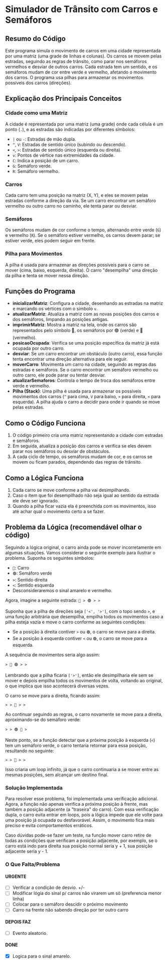 # Simulador de Trânsito com Carros e Semáforos

## Resumo do Código

Este programa simula o movimento de carros em uma cidade representada por uma matriz (uma grade de linhas e colunas). Os carros se movem pelas estradas, seguindo as regras de trânsito, como parar nos semáforos vermelhos e desviar de outros carros. Cada estrada tem um sentido, e os semáforos mudam de cor entre verde e vermelho, afetando o movimento dos carros. O programa usa pilhas para armazenar os movimentos possíveis dos carros (direções).

## Explicação dos Principais Conceitos

### Cidade como uma Matriz
A cidade é representada por uma matriz (uma grade) onde cada célula é um ponto (`.`), e as estradas são indicadas por diferentes símbolos:

- `|` ou `-`: Estradas de mão dupla.
- `^`, `V`: Estradas de sentido único (subindo ou descendo).
- `<`, `>`: Estradas de sentido único (esquerda ou direita).
- `v`: Pontos de vértice nas extremidades da cidade.
- `C`: Indica a posição de um carro.
- `G`: Semáforo verde.
- `R`: Semáforo vermelho.

### Carros
Cada carro tem uma posição na matriz (X, Y), e eles se movem pelas estradas conforme a direção da via. Se um carro encontrar um semáforo vermelho ou outro carro no caminho, ele tenta parar ou desviar.

### Semáforos
Os semáforos mudam de cor conforme o tempo, alternando entre verde (`G`) e vermelho (`R`). Se o semáforo estiver vermelho, os carros devem parar; se estiver verde, eles podem seguir em frente.

### Pilha para Movimentos
A pilha é usada para armazenar as direções possíveis para o carro se mover (cima, baixo, esquerda, direita). O carro "desempilha" uma direção da pilha e tenta se mover nessa direção.

## Funções do Programa

- **inicializarMatriz**: Configura a cidade, desenhando as estradas na matriz e marcando os vértices com o símbolo `v`.
- **atualizarMatriz**: Atualiza a matriz com as novas posições dos carros e dos semáforos, limpando as posições antigas.
- **imprimirMatriz**: Mostra a matriz na tela, onde os carros são representados pelo símbolo 🚗, os semáforos por 🟢 (verde) e 🔴 (vermelho).
- **posicaoOcupada**: Verifica se uma posição específica da matriz já está ocupada por outro carro.
- **desviar**: Se um carro encontrar um obstáculo (outro carro), essa função tenta encontrar uma direção alternativa para ele seguir.
- **moverCarro**: Movimenta um carro na cidade, seguindo as regras das estradas e semáforos. Se o carro encontrar um semáforo vermelho ou outro carro, ele pode parar ou tentar desviar.
- **atualizarSemaforos**: Controla o tempo de troca dos semáforos entre verde e vermelho.
- **Pilha (Stack)**: Uma pilha é usada para armazenar os possíveis movimentos dos carros (`^` para cima, `V` para baixo, `>` para direita, `<` para esquerda). A pilha ajuda o carro a decidir para onde ir quando se move pelas estradas.

## Como o Código Funciona

1. O código primeiro cria uma matriz representando a cidade com estradas e semáforos.
2. Em seguida, atualiza a posição dos carros e verifica se eles devem parar nos semáforos ou desviar de obstáculos.
3. A cada ciclo de tempo, os semáforos mudam de cor, e os carros se movem ou ficam parados, dependendo das regras de trânsito.

## Como a Lógica Funciona
1. Cada carro se move conforme a pilha vai desimpilhando.
2. Caso o item que foi desempilhado não seja igual ao sentido da estrada ele deve ser ignorado.
3. Quando a pilha ficar vazia ela é preenchida com os movimentos, isso até achar qual o movimento certo a se fazer.

## Problema da Lógica (recomendável olhar o código)
Seguindo a lógica original, o carro ainda pode se mover incorretamente em algumas situações. Vamos considerar o seguinte exemplo para ilustrar o problema. Suponha os seguintes símbolos:

- `🚗`: Carro
- `🟢`: Semáforo verde
- `>`: Sentido direita
- `<`: Sentido esquerda
- Desconsideraremos o sinal amarelo e vermelho.

Agora, imagine a seguinte estrada:
`🚗 > 🟢 > >`

Suponha que a pilha de direções seja `['<', '>']`, com o topo sendo `>`, e uma função arbitrária que desempilha, empilha todos os movimentos caso a pilha esteja vazía e move o carro conforme as seguintes condições:

- Se a posição à direita contiver `>` ou `🟢`, o carro se move para a direita.
- Se a posição à esquerda contiver `<` ou `🟢`, o carro se move para a esquerda.

A sequência de movimentos seria algo assim:

`> 🚗 🟢 > >`

Lembrando que a pilha ficaria `['>']`, então ele desimpilharia ele sem se mover e depois empilha todos os movimentos de volta, voltando ao original, o que implica que isso acontecerá diversas vezes.

O carro se move para a direita, ficando assim:

`> > 🚗 > >`

Ao continuar seguindo as regras, o carro novamente se move para a direita, aproximando-se do semáforo verde:

`> > 🟢 🚗 >`

Neste ponto, se a função detectar que a próxima posição à esquerda (`<`) tem um semáforo verde, o carro tentaria retornar para essa posição, resultando no seguinte:

`> > 🚗 > >`

Isso criaria um loop infinito, já que o carro continuaria a se mover entre as mesmas posições, sem alcançar um destino final.

### Solução Implementada

Para resolver esse problema, foi implementada uma verificação adicional. Agora, a função não apenas verifica a próxima posição à frente, mas também a posição adjacente (a "traseira" do carro). Com essa verificação dupla, o carro evita entrar em loops, pois a lógica impede que ele volte para uma posição já ocupada ou desfavorável. Assim, o movimento fica mais preciso e evita comportamentos erráticos.

Caso dúvidas pode-se fazer um teste, na função mover carro retire de todas as condições que verificam a posição adjacente, por exemplo, se o carro está indo para direita sua posição normal seria y + 1, sua posição adjacente seria y - 1.

### O Que Falta/Problema

#### URGENTE
- [ ] Verificar a condição de desvio. +/-
- [ ] Modificar lógia do sinal p/ carros não virarem um só (preferencia menor linha)
- [ ] Colocar para o semáforo descidir o próximo movimento
- [ ] Carro na frente não sabendo direção por ter outro carro

#### DEPOIS FAZ
- [ ] Evento aleatorio.

#### DONE
- [x] Logica para o sinal amarelo.
